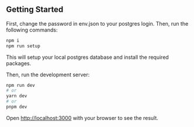 ## Getting Started

First, change the password in env.json to your postgres login. Then, run the following commands:

```bash
npm i
npm run setup
```

This will setup your local postgres database and install the required packages.

Then, run the development server:

```bash
npm run dev
# or
yarn dev
# or
pnpm dev
```

Open [http://localhost:3000](http://localhost:3000) with your browser to see the result.
